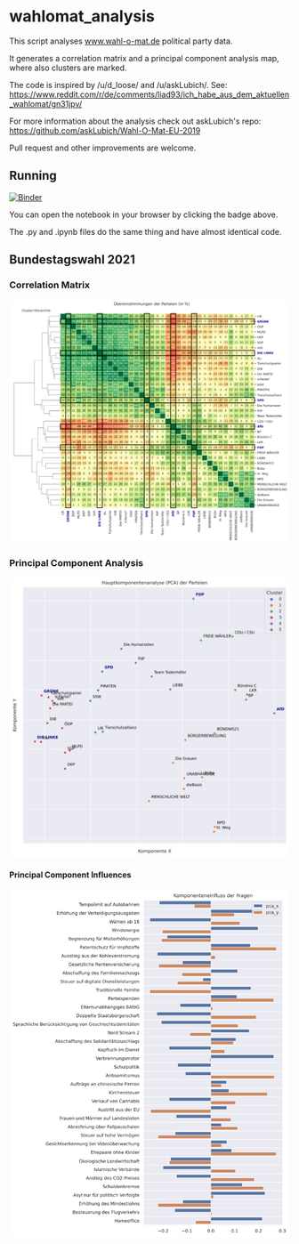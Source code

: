 # wahlomat_analysis

This script analyses www.wahl-o-mat.de political party data.

It generates a correlation matrix and a principal component analysis map, where also clusters are marked.

The code is inspired by /u/d_loose/ and /u/askLubich/. See:
https://www.reddit.com/r/de/comments/liad93/ich_habe_aus_dem_aktuellen_wahlomat/gn31jpv/

For more information about the analysis check out askLubich's repo:
https://github.com/askLubich/Wahl-O-Mat-EU-2019

Pull request and other improvements are welcome.

## Running

[![Binder](https://mybinder.org/badge_logo.svg)](https://mybinder.org/v2/gh/microraptor/wahlomat_analysis/HEAD?filepath=wahlomat_analysis.ipynb)

You can open the notebook in your browser by clicking the badge above.

The .py and .ipynb files do the same thing and have almost identical code.

## Bundestagswahl 2021

### Correlation Matrix

![Correlation Matrix](bundestagswahl2021_c_matrix.svg)

### Principal Component Analysis

![Principal Component Analysis](bundestagswahl2021_pca_map.svg)

#### Principal Component Influences

![Principal Component Influences](bundestagswahl2021_pca_influences.svg)
